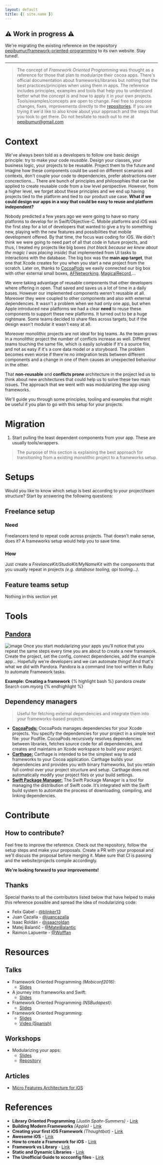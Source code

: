 ```yaml
---
layout: default
title: {{ site.name }}
---
```


## :warning: Work in progress :warning:
We're migrating the existing reference on the repository [pepibumur/framework-oriented-programming](https://github.com/pepibumur/framework-oriented-programming) to its own website. Stay tuned!.

---

> The concept of *Framework Oriented Programming* was thought as a reference for those that plan to modularize their cocoa apps. There's official documentation about frameworks/libraries but nothing that the best practices/principles when using them in apps. The reference includes principles, examples and tools that help you to understand better what the concept is and how to apply it in your own projects. Tools/examples/concepts are open to change. Feel free to propose changes, fixes, improvements directly to the [repositories](https://github.com/frameworkoriented). If you are trying it we'd like to also know about your approach and the steps that you took to get there. Do not hesitate to reach out to me at [pepibumur@gmail.com](pepibumur@gmail.com)

# Context

We've always been told as a developers to follow one basic design principle: try to make your code *reusable*. Design your classes, your business logic, your projects to be reusable. Project them to the future and imagine how these components could be used on different scenarios and contexts, don't couple your code to dependencies, prefer abstractions over concrections... There are bunch of principles and philosophies that can be applied to create reusable code from a low level perspective. However, from a higher level, we forget about these principles and we end up having projects tied to the platform and tied to our product use case. **What if we could design our apps in a way that could be easy to reuse and platform independent?**

Nobody predicted a few years ago we were going to have so many platforms to develop for in Swift/Objective-C. Mobile platforms and iOS was the first step for a lot of developers that wanted to give a try to something new, playing with the new features and possibilities that mobile development offered. By that time, the focus was coding for iOS. We didn't think we were going to need part of all that code in future projects, and thus, I treated my projects like big boxes *(not black because we knew about the magic I was placing inside)* that implemented from UI tasks to interactions with the database. The big box was the **main app target**, that one that Xcode creates for you when you start a new project from the scratch. Later on, thanks to [CocoaPods](https://cocoapods.org) we easily connected our big box with other external small boxes, [AFNetworking](https://github.com/afnetworking/afnetworking), [MagicalRecord](),...

We were taking advantage of reusable components that other developers where offering in open. That saved and saves us a lot of time in a daily bases. However our implemented components weren't reusable at all. Moreover they were coupled to other components and also with external dependencies. It wasn't a problem when we had only one app, but when Apple introduced new platforms we had a clear **need** to reuse these components to support these new platforms. It turned out to be a huge nightmare. Some teams decided to share files across targets, but if the design wasn't modular it wasn't easy at all. 

Moreover monolithic projects are not ideal for big teams. As the team grows in a monolithic project the number of conflicts increase as well. Different teams touching the same file, which is easily solvable if it's a source file, and not as easy if it's a core data model or a storyboard. The problem becomes even worse if there're no integration tests between different components and a change in one of them causes an unexpected behaviour in the other.

That **non-reusable** and **conflicts prone** architecture in the project led us to think about new architectures that could help us to solve these two main issues. The approach that we went with was modularizing the app using frameworks.

We'll guide you through some principles, tooling and examples that might be useful if you plan to go with this setup for your projects.

# Migration

1. Start pulling the least dependent components from your app. These are usually tools/wrappers.

> The purpose of this section is explaining the best approach for transitioning from a existing monolithic project to a frameworks setup.

# Setups
Would you like to know which setup is best according to your project/team structure? Start by answering the following questions:

## Freelance setup

### Need 
Freelancers tend to repeat code across projects. That doesn't make sense, does it? A frameworks setup would help you to save time. 

### How
Just create a *FreelanceKit/StudioKit/MyNameKit* with the components that you usually repeat in projects *(e.g. database tooling, api tooling...)*.

## Feature teams setup
Nothing in this section yet

# Tools

## [Pandora](https://github.com/frameworkoriented/pandora)
![image](https://github.com/frameworkoriented/pandora/raw/master/assets/header.png)
Once you start modularizing your apps you'll notice that you repeat the same steps every time you are about to create a new framework. Create the project, set the config, connect dependencies, add the example app... Hopefully we're developers and we can automate things! And that's what we did with Pandora. Pandora is a command line tool written in Ruby to automate Framework tasks.

**Example: Creating a framework**
{% highlight bash %}
pandora create Search com.myorg
{% endhighlight %}

## Dependency managers

> Useful for fetching external dependencies and integrate them into your frameworks-based projects.

- [**CocoaPods:**](https://cocoapods.org) CocoaPods manages dependencies for your Xcode projects. You specify the dependencies for your project in a simple text file: your Podfile. CocoaPods recursively resolves dependencies between libraries, fetches source code for all dependencies, and creates and maintains an Xcode workspace to build your project.
- [**Carthage:**](https://github.com/carthage/carthage) Carthage is intended to be the simplest way to add frameworks to your Cocoa application. Carthage builds your dependencies and provides you with binary frameworks, but you retain full control over your project structure and setup. Carthage does not automatically modify your project files or your build settings.
- [**Swift Package Manager:**](https://swift.org/package-manager/) The Swift Package Manager is a tool for managing the distribution of Swift code. It’s integrated with the Swift build system to automate the process of downloading, compiling, and linking dependencies.



# Contribute

## How to contribute?

Feel free to improve the reference. Check out the repository, follow the setup steps and make your proposals. Create a PR with your proposal and we'll discuss the proposal before merging it. Make sure that CI is passing and the website/projects compile accordingly.

**We're looking forward to your improvements!**

## Thanks

Special thanks to all the contributors listed below that have helped to make this reference possible and spread the idea of modularizing code:

- Felix Gabel - [@blinker13](https://github.com/blinker13)
- Juan Cazalla -  [@juancazalla](https://github.com/juancazalla)
- Isaac Roldán - [@isaacroldan](https://github.com/isaacroldan)
- Matej Balantič - [@MatejBalantic](https://github.com/MatejBalantic)
- Raimon Lapuente - [@Wolffan](https://github.com/wolffan)

# Resources

## Talks

- Framework Oriented Programming *(Mobiconf2016)*:
  - [Slides](https://speakerdeck.com/pepibumur/framework-oriented-programming-mobiconf-2016)
- A journey into frameworks and Swift:
  - [Slides](https://speakerdeck.com/pepibumur/a-journey-into-frameworks-and-swift)
- Framework Oriented Programming *(NSBudapest)*:
  - [Slides](https://speakerdeck.com/pepibumur/framework-oriented-programming-nsbudapest)
- Framework Oriented Programming:
  - [Slides](https://speakerdeck.com/pepibumur/framework-oriented-programming)
  - [Video (Spanish)](https://www.youtube.com/watch?v=UFuDpcB4yTc)

## Workshops

- Modularizing your apps:
  - [Slides](https://speakerdeck.com/pepibumur/modularizing-your-apps)
  - [Repository](https://github.com/soundcloud/weatherito)

## Articles

- [Micro Features Architecture for iOS](https://blog.caramba.io/micro-features-architecture-for-ios-f81ca18f03ac)

# References

- **Library Oriented Programming** *(Justin Spahr-Summers)* - [Link](https://realm.io/news/justin-spahr-summers-library-oriented-programming/)
- **Building Modern Frameworks** *(Apple)* - [Link](https://developer.apple.com/videos/play/wwdc2014/416/)
- **Creating your first iOS Framework** *(Thoughtbot)* - [Link](https://robots.thoughtbot.com/creating-your-first-ios-framework)
- **Awesome iOS** - [Link](https://github.com/vsouza/awesome-ios)
- **How to create a Framework for iOS** - [Link](https://www.raywenderlich.com/65964/create-a-framework-for-ios)
- **Framework vs Library** - [Link](http://www.knowstack.com/framework-vs-library-cocoa-ios/)
- **Static and Dynamic LIbraries** - [Link](https://pewpewthespells.com/blog/static_and_dynamic_libraries.html)
- **The Unofficial Guide to xccconfig files** - [Link](https://pewpewthespells.com/blog/xcconfig_guide.html)
